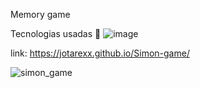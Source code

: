 Memory game

Tecnologias usadas 🔨
![image](https://user-images.githubusercontent.com/63475312/189978348-b91b784f-946b-4794-ae16-3e9799dc3766.png)

  
  
link: https://jotarexx.github.io/Simon-game/

![simon_game](https://user-images.githubusercontent.com/63475312/151686361-961740a1-f1de-47ef-93f0-982e3f159f64.png)
